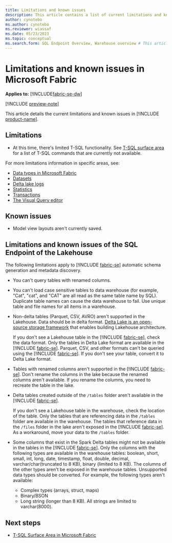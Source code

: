 ```yaml
---
title: Limitations and known issues
description: This article contains a list of current limitations and known issues in Microsoft Fabric.
author: cynotebo
ms.author: cynotebo
ms.reviewer: wiassaf
ms.date: 05/23/2023
ms.topic: conceptual
ms.search.form: SQL Endpoint Overview, Warehouse overview # This article's title should not change. If so, contact engineering.
---
```

# Limitations and known issues in Microsoft Fabric

**Applies to:** [!INCLUDE[fabric-se-dw](includes/applies-to-version/fabric-se-and-dw.md)]

[!INCLUDE [preview-note](../includes/preview-note.md)]

This article details the current limitations and known issues in [!INCLUDE [product-name](../includes/product-name.md)].

## Limitations

- At this time, there's limited T-SQL functionality. See [T-SQL surface area](tsql-surface-area.md) for a list of T-SQL commands that are currently not available.

For more limitations information in specific areas, see:

- [Data types in Microsoft Fabric](data-types.md)
- [Datasets](datasets.md#limitations)
- [Delta lake logs](query-delta-lake-logs.md#limitations)
- [Statistics](statistics.md#limitations)
- [Transactions](transactions.md#limitations)
- [The Visual Query editor](visual-query-editor.md#limitations-with-visual-query-editor)

## Known issues

- Model view layouts aren't currently saved.

## Limitations and known issues of the SQL Endpoint of the Lakehouse

The following limitations apply to [!INCLUDE [fabric-se](includes/fabric-se.md)] automatic schema generation and metadata discovery.

- You can't query tables with renamed columns.

- You can't load case sensitive tables to data warehouse (for example, "Cat", "cat", and "CAT" are all read as the same table name by SQL). Duplicate table names can cause the data warehouse to fail. Use unique table and file names for all items in a warehouse.

- Non-delta tables (Parquet, CSV, AVRO) aren't supported in the Lakehouse. Data should be in delta format. [Delta Lake is an open-source storage framework](https://delta.io/) that enables building Lakehouse architecture.

   If you don't see a Lakehouse table in the [!INCLUDE [fabric-se](includes/fabric-se.md)], check the data format. Only the tables in Delta Lake format are available in the [!INCLUDE [fabric-se](includes/fabric-se.md)]. Parquet, CSV, and other formats can't be queried using the [!INCLUDE [fabric-se](includes/fabric-se.md)]. If you don't see your table, convert it to Delta Lake format. 

- Tables with renamed columns aren't supported in the [!INCLUDE [fabric-se](includes/fabric-se.md)]. Don't rename the columns in the lake because the renamed columns aren't available. If you rename the columns, you need to recreate the table in the lake.

- Delta tables created outside of the `/tables` folder aren't available in the [!INCLUDE [fabric-se](includes/fabric-se.md)].

   If you don't see a Lakehouse table in the warehouse, check the location of the table. Only the tables that are referencing data in the `/tables` folder are available in the warehouse. The tables that reference data in the `/files` folder in the lake aren't exposed in the [!INCLUDE [fabric-se](includes/fabric-se.md)]. As a workaround, move your data to the `/tables` folder.

- Some columns that exist in the Spark Delta tables might not be available in the tables in the [!INCLUDE [fabric-se](includes/fabric-se.md)]. Only the columns with the following types are available in the warehouse tables: boolean, short, small, int, long, date, timestamp, float, double, decimal, varchar/char(truncated to 8 KB), binary (limited to 8 KB). The columns of the other types aren't be exposed in the warehouse tables. Unsupported data types should be converted. For example, the following types aren't available:

   - Complex types (arrays, struct, maps)
   - Binary/BSON
   - Long string (longer than 8 KB). All strings are limited to varchar(8000).

## Next steps

- [T-SQL Surface Area in Microsoft Fabric](tsql-surface-area.md)